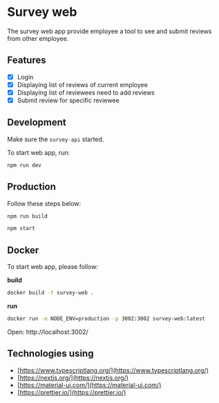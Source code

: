 # Survey web

The survey web app provide employee a tool to see and submit reviews from other employee.

## Features

- [x] Login
- [x] Displaying list of reviews of current employee
- [x] Displaying list of reviewees need to add reviews
- [x] Submit review for specific reviewee

## Development

Make sure the `survey-api` started.

To start web app, run:

```bash
npm run dev
```

## Production

Follow these steps below:

```bash
npm run build
```

```bash
npm start
```

## Docker

To start web app, please follow:

**build**

```bash
docker build -t survey-web .
```

**run**

```bash
docker run -e NODE_ENV=production -p 3002:3002 survey-web:latest
```

Open: http://localhost:3002/

## Technologies using

- [https://www.typescriptlang.org/](https://www.typescriptlang.org/)
- [https://nextjs.org/](https://nextjs.org/)
- [https://material-ui.com/](https://material-ui.com/)
- [https://prettier.io/](https://prettier.io/)
